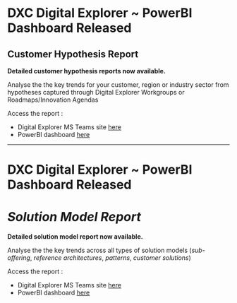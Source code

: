 # DXC Digital Explorer ~ PowerBI Dashboard Released

## Customer Hypothesis Report

**Detailed customer hypothesis reports now available.**

Analyse the the key trends for your customer, region or industry sector from hypotheses captured through Digital Explorer Workgroups or Roadmaps/Innovation Agendas

Access the report :

- Digital Explorer MS Teams site [here](https://teams.microsoft.com/l/message/19:11612ec0ebe6478c9eb4452b623fd13d@thread.skype/1595323185642?tenantId=93f33571-550f-43cf-b09f-cd331338d086&groupId=be6ca5c1-c4ae-4232-8c07-ce8007544b29&parentMessageId=1595323185642&teamName=DXC%20Digital%20Explorer%20-%20Guild&channelName=PowerBI%20Reports&createdTime=1595323185642)
- PowerBI dashboard [here](https://app.powerbi.com/groups/be6ca5c1-c4ae-4232-8c07-ce8007544b29/reports/e1bbfd2f-7629-4e5f-ae65-b2f56f74e20c?ctid=93f33571-550f-43cf-b09f-cd331338d086)


---


# DXC Digital Explorer ~ PowerBI Dashboard Released

# _Solution Model Report_

**Detailed solution model report now available.**

Analyse the the key trends across all types of solution models (*sub-offering*, *reference architectures*, *patterns*, *customer solutions*)


Access the report :

- Digital Explorer MS Teams site [here](https://teams.microsoft.com/l/message/19:11612ec0ebe6478c9eb4452b623fd13d@thread.skype/1595323321958?tenantId=93f33571-550f-43cf-b09f-cd331338d086&groupId=be6ca5c1-c4ae-4232-8c07-ce8007544b29&parentMessageId=1595323321958&teamName=DXC%20Digital%20Explorer%20-%20Guild&channelName=PowerBI%20Reports&createdTime=1595323321958)
- PowerBI dashboard [here](https://app.powerbi.com/groups/be6ca5c1-c4ae-4232-8c07-ce8007544b29/reports/ac5fdd6e-b9e0-4baf-84e7-09e2512ef9e1?ctid=93f33571-550f-43cf-b09f-cd331338d086)

